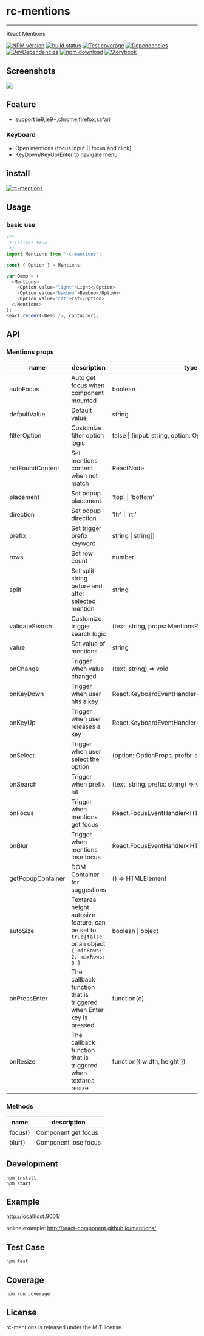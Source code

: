 # rc-mentions

---

React Mentions

[![NPM version][npm-image]][npm-url]
[![build status][travis-image]][travis-url]
[![Test coverage][codecov-image]][codecov-url]
[![Dependencies](https://img.shields.io/david/react-component/mentions.svg?style=flat-square)](https://david-dm.org/react-component/mentions)
[![DevDependencies](https://img.shields.io/david/dev/react-component/mentions.svg?style=flat-square)](https://david-dm.org/react-component/mentions?type=dev)
[![npm download][download-image]][download-url]
[![Storybook](https://gw.alipayobjects.com/mdn/ob_info/afts/img/A*CQXNTZfK1vwAAAAAAAAAAABjAQAAAQ/original)](https://github.com/react-component/mentions)

[storybook]: https://github.com/storybooks/press/blob/master/badges/storybook.svg
[npm-image]: http://img.shields.io/npm/v/rc-mentions.svg?style=flat-square
[npm-url]: http://npmjs.org/package/rc-mentions
[travis-image]: https://img.shields.io/travis/react-component/mentions.svg?style=flat-square
[travis-url]: https://travis-ci.org/react-component/mentions
[codecov-image]: https://img.shields.io/codecov/c/github/react-component/mentions.svg?style=flat-square
[codecov-url]: https://codecov.io/gh/react-component/mentions/branch/master
[node-image]: https://img.shields.io/badge/node.js-%3E=_0.10-green.svg?style=flat-square
[node-url]: http://nodejs.org/download/
[download-image]: https://img.shields.io/npm/dm/rc-mentions.svg?style=flat-square
[download-url]: https://npmjs.org/package/rc-mentions

## Screenshots

<img src="https://user-images.githubusercontent.com/5378891/57270992-2fd48780-70c0-11e9-91ae-c614d0b49a45.png" />

## Feature

- support ie9,ie9+,chrome,firefox,safari

### Keyboard

- Open mentions (focus input || focus and click)
- KeyDown/KeyUp/Enter to navigate menu

## install

[![rc-mentions](https://nodei.co/npm/rc-mentions.png)](https://npmjs.org/package/rc-mentions)

## Usage

### basic use

```js
/**
 * inline: true
 */
import Mentions from 'rc-mentions';

const { Option } = Mentions;

var Demo = (
  <Mentions>
    <Option value="light">Light</Option>
    <Option value="bamboo">Bamboo</Option>
    <Option value="cat">Cat</Option>
  </Mentions>
);
React.render(<Demo />, container);
```

## API

### Mentions props

| name              | description                                                                                             | type                                                     | default     |
| ----------------- | ------------------------------------------------------------------------------------------------------- | -------------------------------------------------------- | ----------- |
| autoFocus         | Auto get focus when component mounted                                                                   | boolean                                                  | `false`     |
| defaultValue      | Default value                                                                                           | string                                                   | -           |
| filterOption      | Customize filter option logic                                                                           | false \| (input: string, option: OptionProps) => boolean | -           |
| notFoundContent   | Set mentions content when not match                                                                     | ReactNode                                                | 'Not Found' |
| placement         | Set popup placement                                                                                     | 'top' \| 'bottom'                                        | 'bottom'    |
| direction         | Set popup direction                                                                                     | 'ltr' \| 'rtl'                                           | 'ltr'       |
| prefix            | Set trigger prefix keyword                                                                              | string \| string[]                                       | '@'         |
| rows              | Set row count                                                                                           | number                                                   | 1           |
| split             | Set split string before and after selected mention                                                      | string                                                   | ' '         |
| validateSearch    | Customize trigger search logic                                                                          | (text: string, props: MentionsProps) => void             | -           |
| value             | Set value of mentions                                                                                   | string                                                   | -           |
| onChange          | Trigger when value changed                                                                              | (text: string) => void                                   | -           |
| onKeyDown         | Trigger when user hits a key                                                                            | React.KeyboardEventHandler&lt;HTMLTextAreaElement&gt;    | -           |
| onKeyUp           | Trigger when user releases a key                                                                        | React.KeyboardEventHandler&lt;HTMLTextAreaElement&gt;    | -           |
| onSelect          | Trigger when user select the option                                                                     | (option: OptionProps, prefix: string) => void            | -           |
| onSearch          | Trigger when prefix hit                                                                                 | (text: string, prefix: string) => void                   | -           |
| onFocus           | Trigger when mentions get focus                                                                         | React.FocusEventHandler&lt;HTMLTextAreaElement&gt;       | -           |
| onBlur            | Trigger when mentions lose focus                                                                        | React.FocusEventHandler&lt;HTMLTextAreaElement&gt;       | -           |
| getPopupContainer | DOM Container for suggestions                                                                           | () => HTMLElement                                        | -           |
| autoSize          | Textarea height autosize feature, can be set to `true\|false` or an object `{ minRows: 2, maxRows: 6 }` | boolean \| object                                        | -           |
| onPressEnter      | The callback function that is triggered when Enter key is pressed                                       | function(e)                                              | -           |
| onResize          | The callback function that is triggered when textarea resize                                            | function({ width, height })                              | -           |

### Methods

| name    | description          |
| ------- | -------------------- |
| focus() | Component get focus  |
| blur()  | Component lose focus |

## Development

```
npm install
npm start
```

## Example

http://localhost:9001/

online example: http://react-component.github.io/mentions/

## Test Case

```
npm test
```

## Coverage

```
npm run coverage
```

## License

rc-mentions is released under the MIT license.
